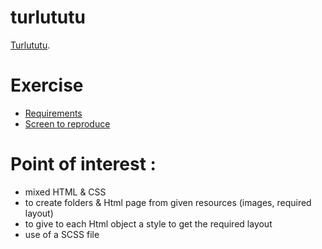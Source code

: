 # turlututu
[Turlututu](https://pierreweets.github.io/turlututu/index.html).

# Exercise
* [Requirements](https://github.com/becodeorg/CRL-Woods-3.21/tree/master/LearningPath/01.The-Field/05.HTML-CSS/progressive-enhancement#5-exercices-pratiques-terminant-ce-sprint)
* [Screen to reproduce](https://github.com/becodeorg/CRL-Woods-3.21/blob/master/LearningPath/01.The-Field/05.HTML-CSS/progressive-enhancement/turlututu.png)

# Point of interest : 
* mixed HTML & CSS
* to create folders & Html page from given resources (images, required layout)
* to give to each Html object a style to get the required layout
* use of a SCSS file

